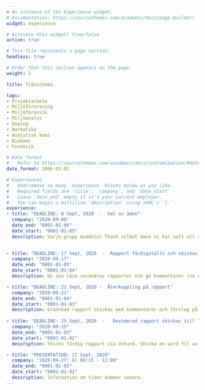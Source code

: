 ```yaml
---
# An instance of the Experience widget.
# Documentation: https://sourcethemes.com/academic/docs/page-builder/
widget: experience

# Activate this widget? true/false
active: true

# This file represents a page section.
headless: true

# Order that this section appears on the page.
weight: 1

title: Tidsschema

tags:
- Projektarbete
- Miljöförorening
- Miljöforensik
- Miljöanalys
- Doping
- Narkotika
- Analytisk kemi
- Biokemi
- Forensik

# Date format
#   Refer to https://sourcethemes.com/academic/docs/customization/#date-format
date_format: 2006-01-02

# Experiences.
#   Add/remove as many `experience` blocks below as you like.
#   Required fields are `title`, `company`, and `date_start`.
#   Leave `date_end` empty if it's your current employer.
#   You can begin a multiline `description` using YAML's `|-`.
experience:
- title: "DEADLINE: 8 Sept, 2020  -  Val av ämne"
  company: "2020-09-08"
  date_end: "0001-01-06"
  date_start: "0001-01-05"
  description: Varje grupp meddelar Thanh vilket ämne ni har valt att skriva från listan i [kapitel 4](#uppgifter). 
  

- title: "DEADLINE: 17 Sept, 2020  -  Rapport färdigställs och skickas till gruppen som ska granska"
  company: "2020-09-17"
  date_end: "0001-01-05"
  date_start: "0001-01-04"
  description: Ni ska läsa varandras rapporter och ge kommentarer (se nedan del om "Informationssökning och rapportering").

- title: "DEADLINE: 21 Sept, 2020 -  Återkoppling på rapport"
  company: "2020-09-21"
  date_end: "0001-01-04"
  date_start: "0001-01-03"
  description: Granskad rapport skickas med kommentarer och förslag på förbättringar till författarna
  
- title: "DEADLINE: 25 Sept, 2020  -   Reviderad rapport skickas till Thanh"
  company: "2020-09-25"
  date_end: "0001-01-03"
  date_start: "0001-01-02"
  description: Skicka färdig rapport via Urkund. Skicka en word fil av rapporten till thanh.wang.oru@analys.urkund.se. Skicka även rapporten via blackboard (ifall den fastnar i urkund).

- title: "PRESENTATION: 27 Sept, 2020"
  company: "2020-09-27: kl 09:15 - 12:00"
  date_end: "0001-01-02"
  date_start: "0001-01-01"
  description: Information om tider kommer senare.
---
```

